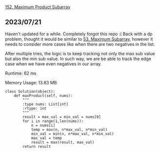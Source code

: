 [152. Maximum Product Subarray](https://leetcode.com/problems/maximum-product-subarray/description/)
## 2023/07/21
Haven't updated for a while. Completely forgot this repo :(
Back with a dp problem, thought it would be similar to [53. Maximum Subarray](https://github.com/HangLiu01/LeetcodeTrip/blob/main/53.%20Maximum%20Subarray.md), however it needs to consider more cases like when there are two negatives in the list.

After multiple tries, the logic is to keep tracking not only the max sub value but also the min sub value. In such way, we are be able to track the edge case when we have even negatives in our array.


Runtime: 62 ms

Memory Usage: 13.83 MB
```
class Solution(object):
    def maxProduct(self, nums):
        """
        :type nums: List[int]
        :rtype: int
        """
        result = max_val = min_val = nums[0]
        for i in range(1,len(nums)):
            n = nums[i]
            temp = max(n, n*max_val, n*min_val)
            min_val = min(n, n*max_val, n*min_val)
            max_val = temp
            result = max(result, max_val)
        return result
```
